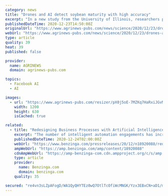 ```yaml
---
category: news
title: "Drones and AI detect soybean maturity with high accuracy"
excerpt: "In a new study from the University of Illinois, researchers predict soybean maturity date within two days using drone images and artificial intelligence, greatly reducing the need for boots on the ground."
publishedDateTime: 2020-12-23T14:50:00Z
originalUrl: "https://www.agrinews-pubs.com/news/science/2020/12/23/drones-and-ai-detect-soybean-maturity-with-high-accuracy/"
webUrl: "https://www.agrinews-pubs.com/news/science/2020/12/23/drones-and-ai-detect-soybean-maturity-with-high-accuracy/"
type: article
quality: 39
heat: 39
published: false

provider:
  name: AGRINEWS
  domain: agrinews-pubs.com

topics:
  - Facebook AI
  - AI

images:
  - url: "https://www.agrinews-pubs.com/resizer/pX0j5oE-7MZKq7HaRxiJGvM_fPg=/1200x630/cloudfront-us-east-1.images.arcpublishing.com/shawmedia/KX7ITKRNA5BJBNY5HLIX6ABEHA.jpg"
    width: 1200
    height: 630
    isCached: true

related:
  - title: "Redesigning Business Processes with Artificial Intelligence and Automation"
    excerpt: "The number of intelligent automation engagements has increased by 75% in the last 12 months, with industry-specific"
    publishedDateTime: 2020-12-24T02:00:00Z
    webUrl: "https://www.benzinga.com/pressreleases/20/12/n18920088/redesigning-business-processes-with-artificial-intelligence-and-automation"
    ampWebUrl: "https://amp.benzinga.com/amp/content/18920088"
    cdnAmpWebUrl: "https://amp-benzinga-com.cdn.ampproject.org/c/s/amp.benzinga.com/amp/content/18920088"
    type: article
    provider:
      name: Benzinga.com
      domain: benzinga.com
    quality: 35

secured: "re4vn3sLZpAFogD/WA1QyQHYTEz0wQ7OtlTcOfiWcMNGK/Yzx3EBxCN+aD1/mmYcuhuT4uLK2j3CEc75slDOK1VvvkEeCg48kDLqzYe5ENTp+8wvPL1+rbVsHTvUmBvNO3CSTzfBzLPWI8DVMJ5fYgkLIvGEWE6+RSLeGqUAcF+SsVV5mBg/OUbNFV5kNfh5l07ntQMLlc+k1KbwEJptcVuadBj8EoVzAtLF6hY1qRqCDcRLOYhIIjx1C5q14SOWKBFBf342INW1vgtBzAJamc4rmyKSZjyVBz8Youec6SD5AMcy5aET2tv+KLDvNIjINUSHQzMQyem/W4jb+PIXoV9HHnBuMSoThqA5JVJIX8Y=;edW5nE4cz/hyB9JrYvBF9g=="
---
```


